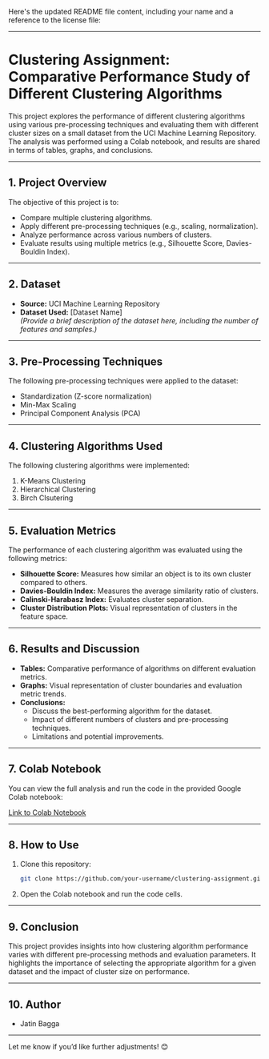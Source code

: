 Here's the updated README file content, including your name and a reference to the license file:

---

# Clustering Assignment: Comparative Performance Study of Different Clustering Algorithms

This project explores the performance of different clustering algorithms using various pre-processing techniques and evaluating them with different cluster sizes on a small dataset from the UCI Machine Learning Repository. The analysis was performed using a Colab notebook, and results are shared in terms of tables, graphs, and conclusions.

---

## **1. Project Overview**
The objective of this project is to:
- Compare multiple clustering algorithms.
- Apply different pre-processing techniques (e.g., scaling, normalization).
- Analyze performance across various numbers of clusters.
- Evaluate results using multiple metrics (e.g., Silhouette Score, Davies-Bouldin Index).

---

## **2. Dataset**
- **Source:** UCI Machine Learning Repository  
- **Dataset Used:** [Dataset Name]  
  *(Provide a brief description of the dataset here, including the number of features and samples.)*

---

## **3. Pre-Processing Techniques**
The following pre-processing techniques were applied to the dataset:
- Standardization (Z-score normalization)
- Min-Max Scaling
- Principal Component Analysis (PCA)

---

## **4. Clustering Algorithms Used**
The following clustering algorithms were implemented:
1. K-Means Clustering
2. Hierarchical Clustering
3. Birch Clsutering
   
---

## **5. Evaluation Metrics**
The performance of each clustering algorithm was evaluated using the following metrics:
- **Silhouette Score:** Measures how similar an object is to its own cluster compared to others.
- **Davies-Bouldin Index:** Measures the average similarity ratio of clusters.
- **Calinski-Harabasz Index:** Evaluates cluster separation.
- **Cluster Distribution Plots:** Visual representation of clusters in the feature space.

---

## **6. Results and Discussion**
- **Tables:** Comparative performance of algorithms on different evaluation metrics.
- **Graphs:** Visual representation of cluster boundaries and evaluation metric trends.
- **Conclusions:** 
  - Discuss the best-performing algorithm for the dataset.
  - Impact of different numbers of clusters and pre-processing techniques.
  - Limitations and potential improvements.

---

## **7. Colab Notebook**
You can view the full analysis and run the code in the provided Google Colab notebook:

[Link to Colab Notebook](#)

---

## **8. How to Use**
1. Clone this repository:
   ```bash
   git clone https://github.com/your-username/clustering-assignment.git
   ```
2. Open the Colab notebook and run the code cells.

---

## **9. Conclusion**
This project provides insights into how clustering algorithm performance varies with different pre-processing methods and evaluation parameters. It highlights the importance of selecting the appropriate algorithm for a given dataset and the impact of cluster size on performance.

---

## **10. Author**
- Jatin Bagga

---


Let me know if you’d like further adjustments! 😊
